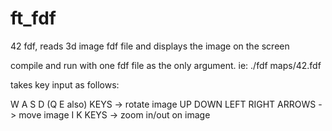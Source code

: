 # ft_fdf
42 fdf, reads 3d image fdf file and displays the image on the screen

compile and run with one fdf file as the only argument. ie: ./fdf maps/42.fdf

takes key input as follows:

W A S D (Q E also) KEYS -> rotate image
UP DOWN LEFT RIGHT ARROWS -> move image
I K KEYS -> zoom in/out on image
